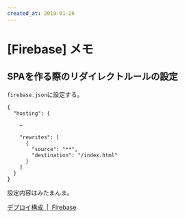 ```yaml
---
created_at: 2019-01-26
---
```


# [Firebase] メモ

## SPAを作る際のリダイレクトルールの設定

`firebase.json`に設定する。

```
{
  "hosting": {

    ~

    "rewrites": [
      {
        "source": "**",
        "destination": "/index.html"
      }
    ]
  }
}
```

設定内容はみたまんま。

[デプロイ構成  |  Firebase](https://firebase.google.com/docs/hosting/full-config?hl=ja)
